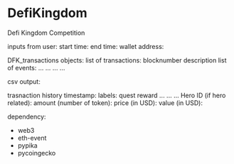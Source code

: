# DefiKingdom
Defi Kingdom Competition

inputs from user: 
start time:
end time:
wallet address:

DFK_transactions objects:
    list of transactions:
        blocknumber
        description
        list of events:
            ...
            ...
            ...
            ...


csv output:

trasnaction history 
    timestamp:
    labels: 
        quest reward
        ...
        ...
        ...
    Hero ID (if hero related):
    amount (number of token):
    price (in USD):
    value (in USD):

dependency:
- web3
- eth-event
- pypika
- pycoingecko

